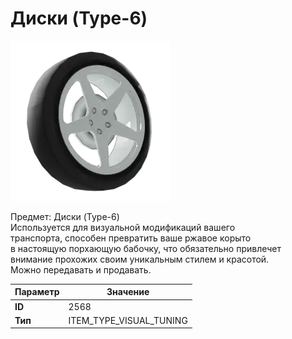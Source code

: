 # Диски (Type-6)

![Item Image](../img/2568.webp?raw=true)

Предмет: Диски (Type-6)<br>Используется для визуальной модификаций вашего<br>транспорта, способен превратить ваше ржавое корыто<br>в настоящую порхающую бабочку, что обязательно привлечет<br>внимание прохожих своим уникальным стилем и красотой.<br>Можно передавать и продавать.


| Параметр | Значение |
|----------|----------|
| **ID** | 2568 |
| **Тип** | ITEM_TYPE_VISUAL_TUNING |


